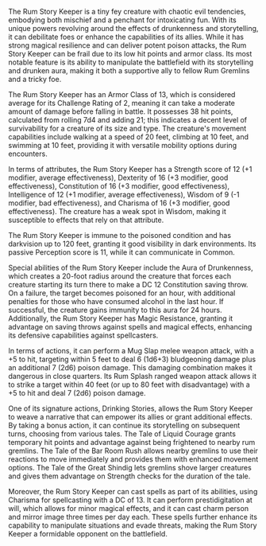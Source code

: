The Rum Story Keeper is a tiny fey creature with chaotic evil tendencies, embodying both mischief and a penchant for intoxicating fun. With its unique powers revolving around the effects of drunkenness and storytelling, it can debilitate foes or enhance the capabilities of its allies. While it has strong magical resilience and can deliver potent poison attacks, the Rum Story Keeper can be frail due to its low hit points and armor class. Its most notable feature is its ability to manipulate the battlefield with its storytelling and drunken aura, making it both a supportive ally to fellow Rum Gremlins and a tricky foe.

The Rum Story Keeper has an Armor Class of 13, which is considered average for its Challenge Rating of 2, meaning it can take a moderate amount of damage before falling in battle. It possesses 38 hit points, calculated from rolling 7d4 and adding 21; this indicates a decent level of survivability for a creature of its size and type. The creature's movement capabilities include walking at a speed of 20 feet, climbing at 10 feet, and swimming at 10 feet, providing it with versatile mobility options during encounters.

In terms of attributes, the Rum Story Keeper has a Strength score of 12 (+1 modifier, average effectiveness), Dexterity of 16 (+3 modifier, good effectiveness), Constitution of 16 (+3 modifier, good effectiveness), Intelligence of 12 (+1 modifier, average effectiveness), Wisdom of 9 (-1 modifier, bad effectiveness), and Charisma of 16 (+3 modifier, good effectiveness). The creature has a weak spot in Wisdom, making it susceptible to effects that rely on that attribute.

The Rum Story Keeper is immune to the poisoned condition and has darkvision up to 120 feet, granting it good visibility in dark environments. Its passive Perception score is 11, while it can communicate in Common.

Special abilities of the Rum Story Keeper include the Aura of Drunkenness, which creates a 20-foot radius around the creature that forces each creature starting its turn there to make a DC 12 Constitution saving throw. On a failure, the target becomes poisoned for an hour, with additional penalties for those who have consumed alcohol in the last hour. If successful, the creature gains immunity to this aura for 24 hours. Additionally, the Rum Story Keeper has Magic Resistance, granting it advantage on saving throws against spells and magical effects, enhancing its defensive capabilities against spellcasters.

In terms of actions, it can perform a Mug Slap melee weapon attack, with a +5 to hit, targeting within 5 feet to deal 6 (1d6+3) bludgeoning damage plus an additional 7 (2d6) poison damage. This damaging combination makes it dangerous in close quarters. Its Rum Splash ranged weapon attack allows it to strike a target within 40 feet (or up to 80 feet with disadvantage) with a +5 to hit and deal 7 (2d6) poison damage.

One of its signature actions, Drinking Stories, allows the Rum Story Keeper to weave a narrative that can empower its allies or grant additional effects. By taking a bonus action, it can continue its storytelling on subsequent turns, choosing from various tales. The Tale of Liquid Courage grants temporary hit points and advantage against being frightened to nearby rum gremlins. The Tale of the Bar Room Rush allows nearby gremlins to use their reactions to move immediately and provides them with enhanced movement options. The Tale of the Great Shindig lets gremlins shove larger creatures and gives them advantage on Strength checks for the duration of the tale.

Moreover, the Rum Story Keeper can cast spells as part of its abilities, using Charisma for spellcasting with a DC of 13. It can perform prestidigitation at will, which allows for minor magical effects, and it can cast charm person and mirror image three times per day each. These spells further enhance its capability to manipulate situations and evade threats, making the Rum Story Keeper a formidable opponent on the battlefield.